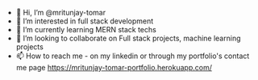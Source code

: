 - 👋 Hi, I’m @mritunjay-tomar
- 👀 I’m interested in full stack development
- 🌱 I’m currently learning MERN stack techs
- 💞️ I’m looking to collaborate on Full stack projects, machine learning projects
- 📫 How to reach me - on my linkedin or through my portfolio's contact me page https://mritunjay-tomar-portfolio.herokuapp.com/

<!---
mritunjay-tomar/mritunjay-tomar is a ✨ special ✨ repository because its `README.md` (this file) appears on your GitHub profile.
You can click the Preview link to take a look at your changes.
--->
